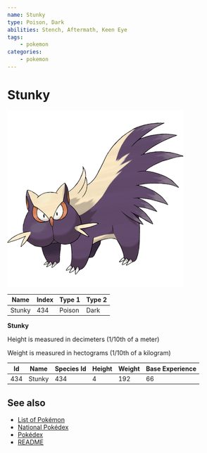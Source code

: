 ```yaml
---
name: Stunky
type: Poison, Dark
abilities: Stench, Aftermath, Keen Eye
tags:
    - pokemon
categories:
    - pokemon
---
```


# Stunky


![Stunky](images/434.png)

| **Name** | **Index** | **Type 1** | **Type 2** |
|----|----|----|----|
| Stunky | 434 | Poison | Dark  |

**Stunky** 


Height is measured in decimeters (1/10th of a meter)

Weight is measured in hectograms (1/10th of a kilogram)

| **Id** | **Name** | **Species Id** | **Height** | **Weight** | **Base Experience** |
|--------|----------|----------------|------------|------------|---------------------|
| 434 | Stunky | 434 | 4 | 192 | 66 |


## See also

- [List of Pokémon](../pokemon.md)
- [National Pokédex](../national_pokedex.md)
- [Pokédex](../pokedex.md)
- [README](../README.md)
